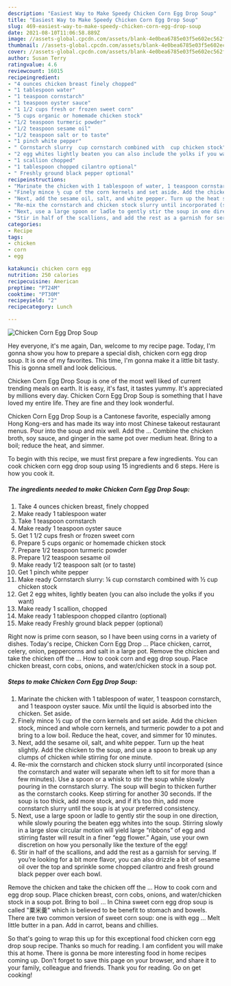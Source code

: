 ```yaml
---
description: "Easiest Way to Make Speedy Chicken Corn Egg Drop Soup"
title: "Easiest Way to Make Speedy Chicken Corn Egg Drop Soup"
slug: 469-easiest-way-to-make-speedy-chicken-corn-egg-drop-soup
date: 2021-08-10T11:06:58.889Z
image: //assets-global.cpcdn.com/assets/blank-4e0bea6785e03f5e602ec562f230caae08da540cada707380b4fe1bbebba43da.png
thumbnail: //assets-global.cpcdn.com/assets/blank-4e0bea6785e03f5e602ec562f230caae08da540cada707380b4fe1bbebba43da.png
cover: //assets-global.cpcdn.com/assets/blank-4e0bea6785e03f5e602ec562f230caae08da540cada707380b4fe1bbebba43da.png
author: Susan Terry
ratingvalue: 4.6
reviewcount: 16015
recipeingredient:
- "4 ounces chicken breast finely chopped"
- "1 tablespoon water"
- "1 teaspoon cornstarch"
- "1 teaspoon oyster sauce"
- "1 1/2 cups fresh or frozen sweet corn"
- "5 cups organic or homemade chicken stock"
- "1/2 teaspoon turmeric powder"
- "1/2 teaspoon sesame oil"
- "1/2 teaspoon salt or to taste"
- "1 pinch white pepper"
- " Cornstarch slurry  cup cornstarch combined with  cup chicken stock"
- "2 egg whites lightly beaten you can also include the yolks if you want"
- "1 scallion chopped"
- "1 tablespoon chopped cilantro optional"
- " Freshly ground black pepper optional"
recipeinstructions:
- "Marinate the chicken with 1 tablespoon of water, 1 teaspoon cornstarch, and 1 teaspoon oyster sauce. Mix until the liquid is absorbed into the chicken. Set aside."
- "Finely mince ½ cup of the corn kernels and set aside. Add the chicken stock, minced and whole corn kernels, and turmeric powder to a pot and bring to a low boil. Reduce the heat, cover, and simmer for 10 minutes."
- "Next, add the sesame oil, salt, and white pepper. Turn up the heat slightly. Add the chicken to the soup, and use a spoon to break up any clumps of chicken while stirring for one minute."
- "Re-mix the cornstarch and chicken stock slurry until incorporated (since the cornstarch and water will separate when left to sit for more than a few minutes). Use a spoon or a whisk to stir the soup while slowly pouring in the cornstarch slurry. The soup will begin to thicken further as the cornstarch cooks. Keep stirring for another 30 seconds. If the soup is too thick, add more stock, and if it’s too thin, add more cornstarch slurry until the soup is at your preferred consistency."
- "Next, use a large spoon or ladle to gently stir the soup in one direction, while slowly pouring the beaten egg whites into the soup. Stirring slowly in a large slow circular motion will yield large “ribbons” of egg and stirring faster will result in a finer “egg flower.” Again, use your own discretion on how you personally like the texture of the egg!"
- "Stir in half of the scallions, and add the rest as a garnish for serving. If you’re looking for a bit more flavor, you can also drizzle a bit of sesame oil over the top and sprinkle some chopped cilantro and fresh ground black pepper over each bowl."
categories:
- Recipe
tags:
- chicken
- corn
- egg

katakunci: chicken corn egg 
nutrition: 250 calories
recipecuisine: American
preptime: "PT24M"
cooktime: "PT30M"
recipeyield: "2"
recipecategory: Lunch

---
```



![Chicken Corn Egg Drop Soup](//assets-global.cpcdn.com/assets/blank-4e0bea6785e03f5e602ec562f230caae08da540cada707380b4fe1bbebba43da.png)

Hey everyone, it's me again, Dan, welcome to my recipe page. Today, I'm gonna show you how to prepare a special dish, chicken corn egg drop soup. It is one of my favorites. This time, I'm gonna make it a little bit tasty. This is gonna smell and look delicious.

Chicken Corn Egg Drop Soup is one of the most well liked of current trending meals on earth. It is easy, it's fast, it tastes yummy. It's appreciated by millions every day. Chicken Corn Egg Drop Soup is something that I have loved my entire life. They are fine and they look wonderful.

Chicken Corn Egg Drop Soup is a Cantonese favorite, especially among Hong Kong-ers and has made its way into most Chinese takeout restaurant menus. Pour into the soup and mix well. Add the … Combine the chicken broth, soy sauce, and ginger in the same pot over medium heat. Bring to a boil; reduce the heat, and simmer.


To begin with this recipe, we must first prepare a few ingredients. You can cook chicken corn egg drop soup using 15 ingredients and 6 steps. Here is how you cook it.

<!--inarticleads1-->

##### The ingredients needed to make Chicken Corn Egg Drop Soup:

1. Take 4 ounces chicken breast, finely chopped
1. Make ready 1 tablespoon water
1. Take 1 teaspoon cornstarch
1. Make ready 1 teaspoon oyster sauce
1. Get 1 1/2 cups fresh or frozen sweet corn
1. Prepare 5 cups organic or homemade chicken stock
1. Prepare 1/2 teaspoon turmeric powder
1. Prepare 1/2 teaspoon sesame oil
1. Make ready 1/2 teaspoon salt (or to taste)
1. Get 1 pinch white pepper
1. Make ready  Cornstarch slurry: ¼ cup cornstarch combined with ½ cup chicken stock
1. Get 2 egg whites, lightly beaten (you can also include the yolks if you want)
1. Make ready 1 scallion, chopped
1. Make ready 1 tablespoon chopped cilantro (optional)
1. Make ready  Freshly ground black pepper (optional)


Right now is prime corn season, so I have been using corns in a variety of dishes. Today&#39;s recipe, Chicken Corn Egg Drop … Place chicken, carrot, celery, onion, peppercorns and salt in a large pot. Remove the chicken and take the chicken off the … How to cook corn and egg drop soup. Place chicken breast, corn cobs, onions, and water/chicken stock in a soup pot. 

<!--inarticleads2-->

##### Steps to make Chicken Corn Egg Drop Soup:

1. Marinate the chicken with 1 tablespoon of water, 1 teaspoon cornstarch, and 1 teaspoon oyster sauce. Mix until the liquid is absorbed into the chicken. Set aside.
1. Finely mince ½ cup of the corn kernels and set aside. Add the chicken stock, minced and whole corn kernels, and turmeric powder to a pot and bring to a low boil. Reduce the heat, cover, and simmer for 10 minutes.
1. Next, add the sesame oil, salt, and white pepper. Turn up the heat slightly. Add the chicken to the soup, and use a spoon to break up any clumps of chicken while stirring for one minute.
1. Re-mix the cornstarch and chicken stock slurry until incorporated (since the cornstarch and water will separate when left to sit for more than a few minutes). Use a spoon or a whisk to stir the soup while slowly pouring in the cornstarch slurry. The soup will begin to thicken further as the cornstarch cooks. Keep stirring for another 30 seconds. If the soup is too thick, add more stock, and if it’s too thin, add more cornstarch slurry until the soup is at your preferred consistency.
1. Next, use a large spoon or ladle to gently stir the soup in one direction, while slowly pouring the beaten egg whites into the soup. Stirring slowly in a large slow circular motion will yield large “ribbons” of egg and stirring faster will result in a finer “egg flower.” Again, use your own discretion on how you personally like the texture of the egg!
1. Stir in half of the scallions, and add the rest as a garnish for serving. If you’re looking for a bit more flavor, you can also drizzle a bit of sesame oil over the top and sprinkle some chopped cilantro and fresh ground black pepper over each bowl.


Remove the chicken and take the chicken off the … How to cook corn and egg drop soup. Place chicken breast, corn cobs, onions, and water/chicken stock in a soup pot. Bring to boil … In China sweet corn egg drop soup is called &#34;粟米羹&#34; which is believed to be benefit to stomach and bowels. There are two common version of sweet corn soup: one is with egg … Melt little butter in a pan. Add in carrot, beans and chillies. 

So that's going to wrap this up for this exceptional food chicken corn egg drop soup recipe. Thanks so much for reading. I am confident you will make this at home. There is gonna be more interesting food in home recipes coming up. Don't forget to save this page on your browser, and share it to your family, colleague and friends. Thank you for reading. Go on get cooking!
